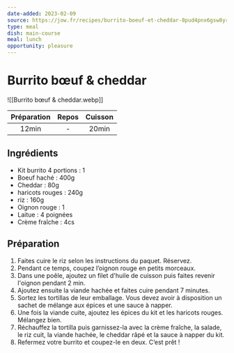 ```yaml
---
date-added: 2023-02-09
source: https://jow.fr/recipes/burrito-boeuf-et-cheddar-8pud4pnx6gsw8yr515f5
type: meal
dish: main-course
meal: lunch
opportunity: pleasure
---
```


# Burrito bœuf & cheddar

![[Burrito bœuf & cheddar.webp]]

| Préparation | Repos | Cuisson |
|:-----------:|:-----:|:-------:|
|    12min    |   -   |  20min  |

## Ingrédients

- Kit burrito 4 portions : 1
- Boeuf haché : 400g
- Cheddar : 80g
- haricots rouges : 240g
- riz : 160g
- Oignon rouge : 1
- Laitue : 4 poignées
- Crème fraîche : 4cs

## Préparation

1. Faites cuire le riz selon les instructions du paquet. Réservez.
2. Pendant ce temps, coupez l’oignon rouge en petits morceaux.
3. Dans une poêle, ajoutez un filet d'huile de cuisson puis faites revenir l'oignon pendant 2 min.
4. Ajoutez ensuite la viande hachée et faites cuire pendant 7 minutes.
5. Sortez les tortillas de leur emballage. Vous devez avoir à disposition un sachet de mélange aux épices et une sauce à napper.
6. Une fois la viande cuite, ajoutez les épices du kit et les haricots rouges. Mélangez bien.
7. Réchauffez la tortilla puis garnissez-la avec la crème fraîche, la salade, le riz cuit, la viande hachée, le cheddar râpé et la sauce à napper du kit.
8. Refermez votre burrito et coupez-le en deux. C’est prêt !
